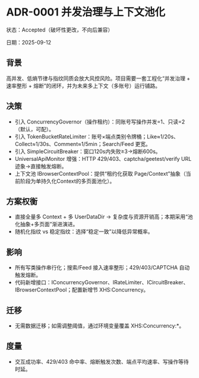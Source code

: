 # ADR-0001 并发治理与上下文池化

状态：Accepted（破坏性更改，不向后兼容）

日期：2025-09-12

## 背景
高并发、低熵节律与指纹同质会放大风控风险。项目需要一套工程化“并发治理 + 速率整形 + 熔断”的闭环，并为未来多上下文（多账号）运行铺路。

## 决策
- 引入 ConcurrencyGovernor（操作租约）：同账号写操作并发=1、只读=2（默认，可配）。
- 引入 TokenBucketRateLimiter：账号×端点类别令牌桶；Like≈1/20s、Collect≈1/30s、Comment≈1/5min；Search/Feed 更宽。
- 引入 SimpleCircuitBreaker：窗口120s内失败≥3→熔断600s。
- UniversalApiMonitor 增强：HTTP 429/403、captcha/geetest/verify URL 迹象→直接触发熔断。
- 上下文池 IBrowserContextPool：提供“租约化获取 Page/Context”抽象（当前阶段为单持久化Context的多页面池化）。

## 方案权衡
- 直接全量多 Context + 多 UserDataDir → 复杂度与资源开销高；本期采用“池化抽象+多页面”渐进演进。
- 随机化指纹 vs 稳定指纹：选择“稳定一致”以降低异常概率。

## 影响
- 所有写类操作串行化；搜索/Feed 接入速率整形；429/403/CAPTCHA 自动触发熔断。
- 代码新增接口：IConcurrencyGovernor、IRateLimiter、ICircuitBreaker、IBrowserContextPool；配置新增节 XHS:Concurrency。

## 迁移
- 无需数据迁移；如需调整阈值，通过环境变量覆盖 XHS:Concurrency:*。

## 度量
- 交互成功率、429/403 命中率、熔断触发次数、端点平均速率、写操作等待时延。

